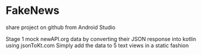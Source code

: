 # FakeNews
share project on github from Android Studio

Stage 1 mock newAPI.org data by converting their JSON response into kotlin using jsonToKt.com
Simply add the data to 5 text views in a static fashion
